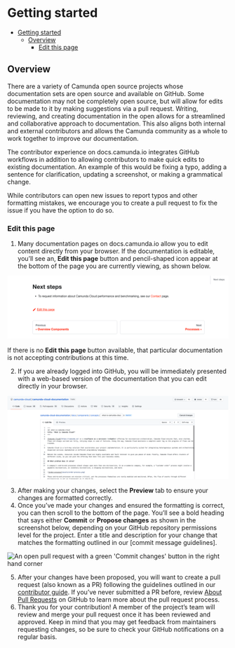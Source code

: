 # Getting started

- [Getting started](#getting-started)
  - [Overview](#overview)
    - [Edit this page](#edit-this-page)

## Overview

There are a variety of Camunda open source projects whose documentation sets are open source and available on GitHub. Some documentation may not be completely open source, but will allow for edits to be made to it by making suggestions via a pull request. Writing, reviewing, and creating documentation in the open allows for a streamlined and collaborative approach to documentation. This also aligns both internal and external contributors and allows the Camunda community as a whole to work together to improve our documentation.

The contributor experience on docs.camunda.io integrates GitHub workflows in addition to allowing contributors to make quick edits to existing documentation. An example of this would be fixing a typo, adding a sentence for clarification, updating a screenshot, or making a grammatical change.

While contributors can open new issues to report typos and other formatting mistakes, we encourage you to create a pull request to fix the issue if you have the option to do so.

### Edit this page

1. Many documentation pages on docs.camunda.io allow you to edit content directly from your browser. If the documentation is editable, you’ll see an, **Edit this page** button and pencil-shaped icon appear at the bottom of the page you are currently viewing, as shown below.

![A section of documentation with a pencil icon and the text 'edit this page'](./../static/img/EditThisPage.png)

If there is no **Edit this page** button available, that particular documentation is not accepting contributions at this time.

2. If you are already logged into GitHub, you will be immediately presented with a web-based version of the documentation that you can edit directly in your browser.

![A section of editable code on GitHub displayed in a Safari web browser](./../static/img/WebBasedDocumentation.png)

3. After making your changes, select the **Preview** tab to ensure your changes are formatted correctly.
4. Once you’ve made your changes and ensured the formatting is correct, you can then scroll to the bottom of the page. You’ll see a bold heading that says either **Commit** or **Propose changes** as shown in the screenshot below, depending on your GitHub repository permissions level for the project. Enter a title and description for your change that matches the formatting outlined in our [commit message guidelines].

![An open pull request with a green 'Commit changes' button in the right hand corner](./../static/img/camunda-workflow-engine-gradient.png)

5. After your changes have been proposed, you will want to create a pull request (also known as a PR) following the guidelines outlined in our [contributor guide](/CONTRIBUTING.MD). If you’ve never submitted a PR before, review [About Pull Requests] on GitHub to learn more about the pull request process.
6. Thank you for your contribution! A member of the project’s team will review and merge your pull request once it has been reviewed and approved. Keep in mind that you may get feedback from maintainers requesting changes, so be sure to check your GitHub notifications on a regular basis.

[about pull requests]: https://docs.github.com/en/pull-requests/collaborating-with-pull-requests/proposing-changes-to-your-work-with-pull-requests/about-pull-requests
